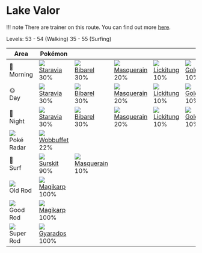 # Lake Valor

!!! note
    There are trainer on this route. You can find out more [here](../../trainer_changes/lake_valor/).

Levels: 53 - 54 (Walking) 35 - 55 (Surfing)

Area                           | Pokémon                          | &nbsp;                            | &nbsp;                            | &nbsp;                           | &nbsp;                         | 
---                            | ---                              | ---                               | ---                               | ---                              | ---                            | 
🌅<br>Morning                   | ![][397]<br> [Staravia]<br> 30%  | ![][400]<br> [Bibarel]<br> 30%    | ![][284]<br> [Masquerain]<br> 20% | ![][108]<br> [Lickitung]<br> 10% | ![][055]<br> [Golduck]<br> 10% | 
🌞<br>Day                       | ![][397]<br> [Staravia]<br> 30%  | ![][400]<br> [Bibarel]<br> 30%    | ![][284]<br> [Masquerain]<br> 20% | ![][108]<br> [Lickitung]<br> 10% | ![][055]<br> [Golduck]<br> 10% | 
🌙<br>Night                     | ![][397]<br> [Staravia]<br> 30%  | ![][400]<br> [Bibarel]<br> 30%    | ![][284]<br> [Masquerain]<br> 20% | ![][108]<br> [Lickitung]<br> 10% | ![][055]<br> [Golduck]<br> 10% | 
![][poke-radar]<br> Poké Radar | ![][202]<br> [Wobbuffet]<br> 22% | &nbsp;                            | &nbsp;                            | &nbsp;                           | &nbsp;                         | 
🌊<br> Surf                     | ![][283]<br> [Surskit]<br> 90%   | ![][284]<br> [Masquerain]<br> 10% | &nbsp;                            | &nbsp;                           | &nbsp;                         | 
![][old-rod]<br> Old Rod       | ![][129]<br> [Magikarp]<br> 100% | &nbsp;                            | &nbsp;                            | &nbsp;                           | &nbsp;                         | 
![][good-rod]<br> Good Rod     | ![][129]<br> [Magikarp]<br> 100% | &nbsp;                            | &nbsp;                            | &nbsp;                           | &nbsp;                         | 
![][super-rod]<br> Super Rod   | ![][130]<br> [Gyarados]<br> 100% | &nbsp;                            | &nbsp;                            | &nbsp;                           | &nbsp;                         | 

[Golduck]: ../../pokemon_changes/055/
[Lickitung]: ../../pokemon_changes/108/
[Magikarp]: ../../pokemon_changes/129/
[Gyarados]: ../../pokemon_changes/130/
[Wobbuffet]: ../../pokemon_changes/202/
[Surskit]: ../../pokemon_changes/283/
[Masquerain]: ../../pokemon_changes/284/
[Staravia]: ../../pokemon_changes/397/
[Bibarel]: ../../pokemon_changes/400/
[good-rod]: ../img/items/good-rod.png
[old-rod]: ../img/items/old-rod.png
[poke-radar]: ../img/items/poke-radar.png
[super-rod]: ../img/items/super-rod.png
[055]: ../img/pokemon/055.png
[108]: ../img/pokemon/108.png
[129]: ../img/pokemon/129.png
[130]: ../img/pokemon/130.png
[202]: ../img/pokemon/202.png
[283]: ../img/pokemon/283.png
[284]: ../img/pokemon/284.png
[397]: ../img/pokemon/397.png
[400]: ../img/pokemon/400.png

